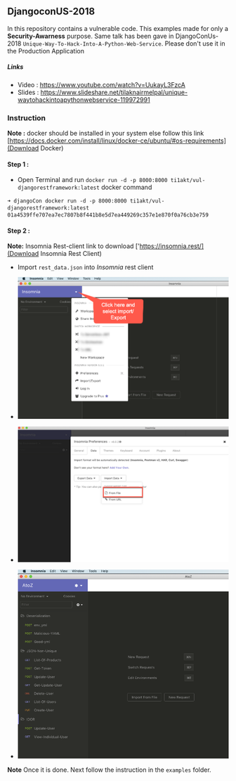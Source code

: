 ## DjangoconUS-2018
In this repository contains a vulnerable code. This examples made for only a **Security-Awarness** purpose. Same talk has been gave in DjangoConUs-2018 `Unique-Way-To-Hack-Into-A-Python-Web-Service`. Please don't use it in the Production Application


##### Links

* Video : https://www.youtube.com/watch?v=UukayL3FzcA
* Slides : https://www.slideshare.net/tilaknairmelpal/unique-waytohackintoapythonwebservice-119972991

### Instruction

**Note :**  docker should be installed in your system else follow this link [https://docs.docker.com/install/linux/docker-ce/ubuntu/#os-requirements](Download Docker)



#### Step 1 : 

* Open Terminal and run `docker run -d -p 8000:8000 ti1akt/vul-djangorestframework:latest` docker command

```commandline
➜ djangoCon docker run -d -p 8000:8000 ti1akt/vul-djangorestframework:latest
01a4539ffe707ea7ec7807b8f441b8e5d7ea449269c357e1e870f0a76cb3e759
```


#### Step 2 :

**Note:** Insomnia Rest-client link to download ['https://insomnia.rest/](Download Insomnia Rest Client) 

* Import `rest_data.json` into *Insomnia* rest client

* ![Select Import](img/import.png)

* ![Import from file](img/import-from.png)

* ![Import from file](img/insomnia-file.png)


**Note** Once it is done. Next follow the instruction in the `examples` folder.
